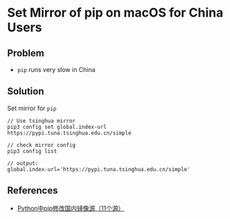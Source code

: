 # Set Mirror of pip on macOS for China Users

## Problem
* `pip` runs very slow in China

## Solution
Set mirror for `pip`

```shell
// Use tsinghua mirror
pip3 config set global.index-url https://pypi.tuna.tsinghua.edu.cn/simple
```

```shell
// check mirror config
pip3 config list

// output:
global.index-url='https://pypi.tuna.tsinghua.edu.cn/simple'
```

## References
* [Python中pip修改国内镜像源（11个源）](https://www.cnblogs.com/yuerhoo/p/18682885)

